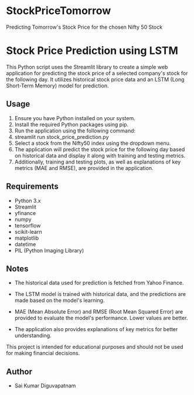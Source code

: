 # StockPriceTomorrow
Predicting Tomorrow's Stock Price for the chosen Nifty 50 Stock
# Stock Price Prediction using LSTM

This Python script uses the Streamlit library to create a simple web application for predicting the stock price of a selected company's stock for the following day. It utilizes historical stock price data and an LSTM (Long Short-Term Memory) model for prediction.

## Usage

1. Ensure you have Python installed on your system.
2. Install the required Python packages using pip.
3. Run the application using the following command:
4. streamlit run stock_price_prediction.py
5. Select a stock from the Nifty50 index using the dropdown menu.
6. The application will predict the stock price for the following day based on historical data and display it along with training and testing metrics.
7. Additionally, training and testing plots, as well as explanations of key metrics (MAE and RMSE), are provided in the application.

## Requirements

- Python 3.x
- Streamlit
- yfinance
- numpy
- tensorflow
- scikit-learn
- matplotlib
- datetime
- PIL (Python Imaging Library)

## Notes

- The historical data used for prediction is fetched from Yahoo Finance.

- The LSTM model is trained with historical data, and the predictions are made based on the model's learning.

- MAE (Mean Absolute Error) and RMSE (Root Mean Squared Error) are provided to evaluate the model's performance. Lower values are better.

- The application also provides explanations of key metrics for better understanding.

This project is intended for educational purposes and should not be used for making financial decisions.


## Author

- Sai Kumar Diguvapatnam

